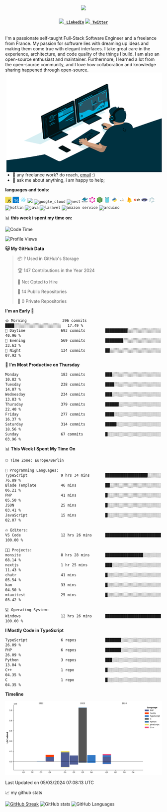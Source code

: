 <h1 align="center">
  <a href="https://git.io/typing-svg">
    <img src="https://readme-typing-svg.herokuapp.com/?lines=Hello,+There!+👋;This+is+Jason+Michel....;Nice+to+meet+you!&center=true&size=30">
  </a>
</h1>

<h4 align="center">
  <code><a href="https://www.linkedin.com/in/chatr/" title="LinkedIn Profile"><img width="22" src="https://raw.githubusercontent.com/hussainweb/hussainweb/main/icons/linkedin.png"> LinkedIn</a></code>
  <code><a href="https://twitter.com/chatrjason" title="twitter Profile"><img width="22" src="https://platform-cdn.sharethis.com/img/twitter.svg"> Twitter</a></code>
</h4>

<br />
<!-- [Jason Michel YT](https://chatr.fr/), -->
I'm a passionate self-taught Full-Stack Software Engineer and a freelance from France. My passion for software lies with dreaming up ideas and making them come true with elegant interfaces. 
I take great care in the experience, architecture, and code quality of the things I build.
I am also an open-source enthusiast and maintainer. Furthermore, I learned a lot from the open-source community, and I love how collaboration and knowledge sharing happened through open-source.


  <img align="right" alt="GIF" src="https://github.com/jasonviipers/jasonviipers/blob/main/code.gif?raw=true" width="500" height="320" />
  
- 💼 any freelance work? do reach, [email](mailto:jason@chatr.fr) :)
- 💬 ask me about anything, i am happy to help;

**languages and tools:**  

<code><img height="20" src="https://raw.githubusercontent.com/github/explore/80688e429a7d4ef2fca1e82350fe8e3517d3494d/topics/javascript/javascript.png"></code>
<code><img height="20" alt="typescript" src="https://raw.githubusercontent.com/github/explore/80688e429a7d4ef2fca1e82350fe8e3517d3494d/topics/typescript/typescript.png"></code>
<code><img height="20" src="https://raw.githubusercontent.com/github/explore/80688e429a7d4ef2fca1e82350fe8e3517d3494d/topics/react/react.png"></code>
<code><img height="20" src="https://upload.vectorlogo.zone/logos/nextjs/images/60eff509-53dd-4280-92e7-7318fa02e934.svg"></code>
<code><img height="20" src="https://www.vectorlogo.zone/logos/google_cloud/google_cloud-icon.svg" alt="google_cloud" ></code>
<code><img height="20" src="https://www.vectorlogo.zone/logos/nestjs/nestjs-icon.svg" alt="nest" ></code>
<code><img height="20" src="https://raw.githubusercontent.com/devicons/devicon/master/icons/docker/docker-original-wordmark.svg" alt="docker"></code>
<code><img height="20" src="https://raw.githubusercontent.com/github/explore/5c058a388828bb5fde0bcafd4bc867b5bb3f26f3/topics/graphql/graphql.png"></code>
<code><img height="20" src="https://raw.githubusercontent.com/github/explore/80688e429a7d4ef2fca1e82350fe8e3517d3494d/topics/nodejs/nodejs.png"></code>
<code><img height="20" src="https://raw.githubusercontent.com/devicons/devicon/master/icons/go/go-original.svg"></code>
<code><img height="20" src="https://raw.githubusercontent.com/github/explore/80688e429a7d4ef2fca1e82350fe8e3517d3494d/topics/python/python.png"></code>
<code><img height="20" src="https://raw.githubusercontent.com/github/explore/80688e429a7d4ef2fca1e82350fe8e3517d3494d/topics/mysql/mysql.png"></code>
<code><img height="20" src="https://raw.githubusercontent.com/github/explore/80688e429a7d4ef2fca1e82350fe8e3517d3494d/topics/firebase/firebase.png"></code>
<code><img height="20" src="https://raw.githubusercontent.com/github/explore/80688e429a7d4ef2fca1e82350fe8e3517d3494d/topics/git/git.png"></code>
<code><img height="20" src="https://raw.githubusercontent.com/github/explore/80688e429a7d4ef2fca1e82350fe8e3517d3494d/topics/php/php.png"></code>
<code><img height="20" src="https://raw.githubusercontent.com/devicons/devicon/master/icons/electron/electron-original.svg"></code>
<code><img height="20" src="https://www.vectorlogo.zone/logos/kotlinlang/kotlinlang-icon.svg" alt="kotlin" ></code>
<code><img height="20" src="https://www.vectorlogo.zone/logos/java/java-ar21.svg" alt="java" ></code>
<code><img height="20" src="https://www.vectorlogo.zone/logos/laravel/laravel-icon.svg" alt="laravel" ></code>
<code><img height="20" src="https://www.vectorlogo.zone/logos/amazon_aws/amazon_aws-ar21.svg" alt="amazon service"></code>
<code><img height="20" src="https://www.vectorlogo.zone/logos/arduino/arduino-icon.svg" alt="arduino"></code>

📊 **this week i spent my time on:**
<!--START_SECTION:waka-->
![Code Time](http://img.shields.io/badge/Code%20Time-810%20hrs%2057%20mins-blue)

![Profile Views](http://img.shields.io/badge/Profile%20Views-222-blue)

**🐱 My GitHub Data** 

> 📦 ? Used in GitHub's Storage 
 > 
> 🏆 147 Contributions in the Year 2024
 > 
> 🚫 Not Opted to Hire
 > 
> 📜 14 Public Repositories 
 > 
> 🔑 0 Private Repositories 
 > 
**I'm an Early 🐤** 

```text
🌞 Morning                296 commits         ████░░░░░░░░░░░░░░░░░░░░░   17.49 % 
🌆 Daytime                693 commits         ██████████░░░░░░░░░░░░░░░   40.96 % 
🌃 Evening                569 commits         ████████░░░░░░░░░░░░░░░░░   33.63 % 
🌙 Night                  134 commits         ██░░░░░░░░░░░░░░░░░░░░░░░   07.92 % 
```
📅 **I'm Most Productive on Thursday** 

```text
Monday                   183 commits         ███░░░░░░░░░░░░░░░░░░░░░░   10.82 % 
Tuesday                  238 commits         ████░░░░░░░░░░░░░░░░░░░░░   14.07 % 
Wednesday                234 commits         ███░░░░░░░░░░░░░░░░░░░░░░   13.83 % 
Thursday                 379 commits         ██████░░░░░░░░░░░░░░░░░░░   22.40 % 
Friday                   277 commits         ████░░░░░░░░░░░░░░░░░░░░░   16.37 % 
Saturday                 314 commits         █████░░░░░░░░░░░░░░░░░░░░   18.56 % 
Sunday                   67 commits          █░░░░░░░░░░░░░░░░░░░░░░░░   03.96 % 
```


📊 **This Week I Spent My Time On** 

```text
🕑︎ Time Zone: Europe/Berlin

💬 Programming Languages: 
TypeScript               9 hrs 34 mins       ███████████████████░░░░░░   76.89 % 
Blade Template           46 mins             ██░░░░░░░░░░░░░░░░░░░░░░░   06.21 % 
PHP                      41 mins             █░░░░░░░░░░░░░░░░░░░░░░░░   05.50 % 
JSON                     25 mins             █░░░░░░░░░░░░░░░░░░░░░░░░   03.41 % 
JavaScript               15 mins             █░░░░░░░░░░░░░░░░░░░░░░░░   02.07 % 

🔥 Editors: 
VS Code                  12 hrs 26 mins      █████████████████████████   100.00 % 

🐱‍💻 Projects: 
monsite                  8 hrs 28 mins       █████████████████░░░░░░░░   68.14 % 
nextjs                   1 hr 25 mins        ███░░░░░░░░░░░░░░░░░░░░░░   11.43 % 
chatr                    41 mins             █░░░░░░░░░░░░░░░░░░░░░░░░   05.54 % 
kam                      33 mins             █░░░░░░░░░░░░░░░░░░░░░░░░   04.50 % 
mtaxitest                25 mins             █░░░░░░░░░░░░░░░░░░░░░░░░   03.42 % 

💻 Operating System: 
Windows                  12 hrs 26 mins      █████████████████████████   100.00 % 
```

**I Mostly Code in TypeScript** 

```text
TypeScript               6 repos             ███████░░░░░░░░░░░░░░░░░░   26.09 % 
PHP                      6 repos             ███████░░░░░░░░░░░░░░░░░░   26.09 % 
Python                   3 repos             ███░░░░░░░░░░░░░░░░░░░░░░   13.04 % 
C++                      1 repo              █░░░░░░░░░░░░░░░░░░░░░░░░   04.35 % 
C                        1 repo              █░░░░░░░░░░░░░░░░░░░░░░░░   04.35 % 
```



**Timeline**

![Lines of Code chart](https://raw.githubusercontent.com/jasonviipers/jasonviipers/main/assets/bar_graph.png)


 Last Updated on 05/03/2024 07:08:13 UTC
<!--END_SECTION:waka-->
<!-- 🚧 **my todoist stats:** -->
<!-- TODO-IST:START -->

<!-- TODO-IST:END -->


📈 my github stats

[![GitHub Streak](https://github-readme-streak-stats.herokuapp.com?user=jasonviipers&theme=gotham)](https://git.io/streak-stats)
![GitHub stats](https://github-readme-stats.vercel.app/api?username=jasonviipers&show_icons=true&theme=gotham)
![GitHub Languages](https://github-readme-stats.vercel.app/api/top-langs/?username=jasonviipers&show_icons=true&theme=gotham)


